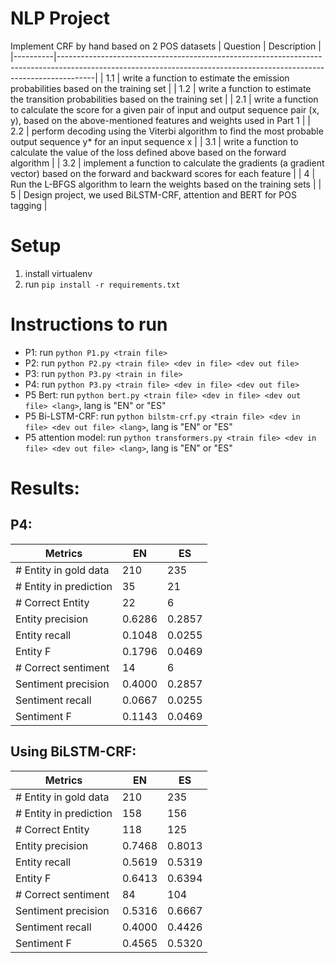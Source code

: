 # NLP Project

Implement CRF by hand based on 2 POS datasets
| Question | Description |
|----------|---------------------------------------------------------------------------------------------------------------------------------------------------------------------|
| 1.1 | write a function to estimate the emission probabilities based on the training set |
| 1.2 | write a function to estimate the transition probabilities based on the training set |
| 2.1 | write a function to calculate the score for a given pair of input and output sequence pair (x, y), based on the above-mentioned features and weights used in Part 1 |
| 2.2 | perform decoding using the Viterbi algorithm to find the most probable output sequence y\* for an input sequence x |
| 3.1 | write a function to calculate the value of the loss defined above based on the forward algorithm |
| 3.2 | implement a function to calculate the gradients (a gradient vector) based on the forward and backward scores for each feature |
| 4 | Run the L-BFGS algorithm to learn the weights based on the training sets |
| 5 | Design project, we used BiLSTM-CRF, attention and BERT for POS tagging |

# Setup

1. install virtualenv
2. run `pip install -r requirements.txt`

# Instructions to run

- P1: run `python P1.py <train file>`
- P2: run `python P2.py <train file> <dev in file> <dev out file>`
- P3: run `python P3.py <train in file>`
- P4: run `python P3.py <train file> <dev in file> <dev out file>`
- P5 Bert: run `python bert.py <train file> <dev in file> <dev out file> <lang>`, lang is "EN" or "ES"
- P5 Bi-LSTM-CRF: run `python bilstm-crf.py <train file> <dev in file> <dev out file> <lang>`, lang is "EN" or "ES"
- P5 attention model: run `python transformers.py <train file> <dev in file> <dev out file> <lang>`, lang is "EN" or "ES"

# Results:

## P4:

| Metrics                | EN     | ES     |
| ---------------------- | ------ | ------ |
| # Entity in gold data  | 210    | 235    |
| # Entity in prediction | 35     | 21     |
| # Correct Entity       | 22     | 6      |
| Entity precision       | 0.6286 | 0.2857 |
| Entity recall          | 0.1048 | 0.0255 |
| Entity F               | 0.1796 | 0.0469 |
| # Correct sentiment    | 14     | 6      |
| Sentiment precision    | 0.4000 | 0.2857 |
| Sentiment recall       | 0.0667 | 0.0255 |
| Sentiment F            | 0.1143 | 0.0469 |

## Using BiLSTM-CRF:

| Metrics                | EN     | ES     |
| ---------------------- | ------ | ------ |
| # Entity in gold data  | 210    | 235    |
| # Entity in prediction | 158    | 156    |
| # Correct Entity       | 118    | 125    |
| Entity precision       | 0.7468 | 0.8013 |
| Entity recall          | 0.5619 | 0.5319 |
| Entity F               | 0.6413 | 0.6394 |
| # Correct sentiment    | 84     | 104    |
| Sentiment precision    | 0.5316 | 0.6667 |
| Sentiment recall       | 0.4000 | 0.4426 |
| Sentiment F            | 0.4565 | 0.5320 |
